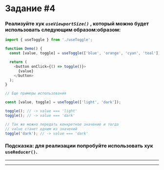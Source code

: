 # Задание #4

### Реализуйте хук _`useViewportSize()`_ , который можно будет использовать следующим образом:образом:

```JavaScript
import { useToggle } from './useToggle';

function Demo() {
  const [value, toggle] = useToggle(['blue', 'orange', 'cyan', 'teal']);

  return (
    <button onClick={() => toggle()}>
      {value}
    </button>
  );
}

// Еще примеры использования

const [value, toggle] = useToggle(['light', 'dark']);

toggle(); // -> value === 'light'
toggle(); // -> value === 'dark'

// Так же можно передать конкретное значение и тогда
// value станет одним из значений
toggle('dark'); // -> value === 'dark'
```

### Подсказка: для реализации попробуйте использовать хук `useReducer()`.

---

---
